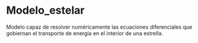 # Modelo_estelar
Modelo capaz de resolver numéricamente las ecuaciones diferenciales que gobiernan el transporte de energía en el interior de una estrella.
